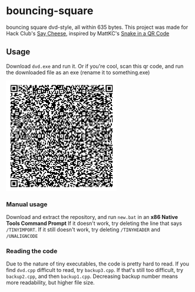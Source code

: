 # bouncing-square
bouncing square dvd-style, all within 635 bytes. This project was made for Hack Club's [Say Cheese](https://saycheese.hackclub.com/), inspired by MattKC's [Snake in a QR Code](https://www.youtube.com/watch?v=ExwqNreocpg)

## Usage

Download `dvd.exe` and run it. Or if you're cool, scan this qr code, and run the downloaded file as an exe (rename it to something.exe)

![qr](https://github.com/Sreekar617/bouncing-square/blob/main/qr.png?raw=true)


### Manual usage

Download and extract the repository, and run `new.bat` in an **x86 Native Tools Command Prompt**
If it doesn't work, try deleting the line that says `/TINYIMPORT`. If it still doesn't work, try deleting `/TINYHEADER` and `/UNALIGNCODE`

### Reading the code

Due to the nature of tiny executables, the code is pretty hard to read. If you find `dvd.cpp` difficult to read, try `backup3.cpp`. If that's still too difficult, try `backup2.cpp`, and then `backup1.cpp`. Decreasing backup number means more readability, but higher file size.
